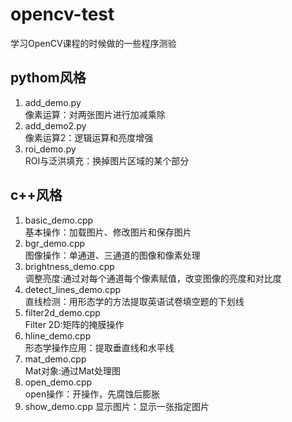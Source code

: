 # opencv-test
学习OpenCV课程的时候做的一些程序测验  
## pythom风格  
1. add_demo.py  
像素运算：对两张图片进行加减乘除  
2. add_demo2.py  
像素运算2：逻辑运算和亮度增强  
3. roi_demo.py  
ROI与泛洪填充：换掉图片区域的某个部分    
## c++风格 
1. basic_demo.cpp  
基本操作：加载图片、修改图片和保存图片    
2. bgr_demo.cpp  
图像操作：单通道、三通道的图像和像素处理      
3. brightness_demo.cpp  
调整亮度:通过对每个通道每个像素赋值，改变图像的亮度和对比度    
4. detect_lines_demo.cpp  
直线检测：用形态学的方法提取英语试卷填空题的下划线 
5. filter2d_demo.cpp  
Filter 2D:矩阵的掩膜操作  
6. hline_demo.cpp  
形态学操作应用：提取垂直线和水平线
7. mat_demo.cpp  
Mat对象:通过Mat处理图  
8. open_demo.cpp   
open操作：开操作，先腐蚀后膨胀  
9. show_demo.cpp
显示图片：显示一张指定图片  

